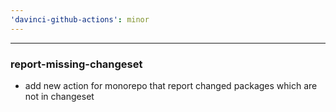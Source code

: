 ```yaml
---
'davinci-github-actions': minor
---
```


---

### report-missing-changeset

- add new action for monorepo that report changed packages which are not in changeset
